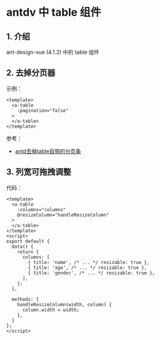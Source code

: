<!--#region
@author 吴钦飞
@email wuqinfei@qq.com
@create date 2024-04-02 17:20:58
@modify date 2024-04-03 09:43:21
@desc [description]
#endregion-->

# antdv 中 table 组件

## 1. 介绍

ant-design-vue (4.1.2) 中的 table 组件

## 2. 去掉分页器

示例：

```vue
<template>
  <a-table
    :pagination="false"
  >
  </a-table>
</template>
```

参考：

* [antd去掉table自带的分页条](https://blog.csdn.net/chendongpu/article/details/111722270)

## 3. 列宽可拖拽调整

代码：

```vue
<template>
  <a-table
    :columns="columns"
    @resizeColumn="handleResizeColumn"
  >
  </a-table>
</template>
<script>
export default {
  data() {
    return {
      columns: [
        { title: 'name', /* ... */ resizable: true },
        { title: 'age', /* ... */ resizable: true },
        { title: 'gender', /* ... */ resizable: true },
      ],
    };
  },

  methods: {
    handleResizeColumn(width, column) {
      column.width = width;
    },
  }
};
</script>
```